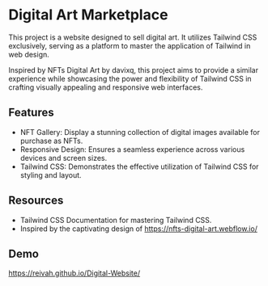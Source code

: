 
# Digital Art Marketplace

This project is a website designed to sell digital art. It utilizes Tailwind CSS exclusively, serving as a platform to master the application of Tailwind in web design.

Inspired by NFTs Digital Art by davixq, this project aims to provide a similar experience while showcasing the power and flexibility of Tailwind CSS in crafting visually appealing and responsive web interfaces.


## Features

- NFT Gallery: Display a stunning collection of digital images available for purchase as NFTs.
- Responsive Design: Ensures a seamless experience across various devices and screen sizes.
- Tailwind CSS: Demonstrates the effective utilization of Tailwind CSS for styling and layout.



## Resources

- Tailwind CSS Documentation for mastering Tailwind CSS.
- Inspired by the captivating design of https://nfts-digital-art.webflow.io/ 



## Demo

https://reivah.github.io/Digital-Website/

